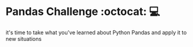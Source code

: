 # Pandas Challenge :octocat: :computer:
it's time to take what you've learned about Python Pandas and apply it to new situations
